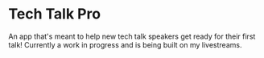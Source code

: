 # Tech Talk Pro

An app that's meant to help new tech talk speakers get ready for their first talk! Currently a work in progress and is being built on my livestreams.
